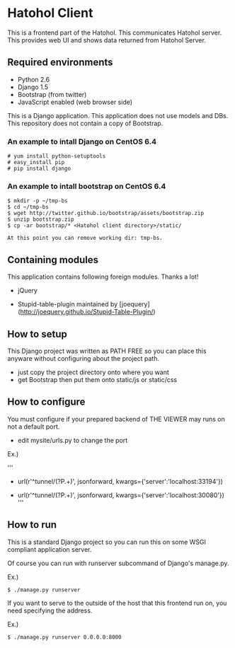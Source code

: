 Hatohol Client
==============

This is a frontend part of the Hatohol.
This communicates Hatohol server.
This provides web UI and shows data returned from Hatohol Server.


Required environments
----------------------------------------
- Python 2.6
- Django 1.5
- Bootstrap (from twitter)
- JavaScript enabled (web browser side)

This is a Django application.
This application does not use models and DBs.
This repository does not contain a copy of Bootstrap.

### An example to intall Django on CentOS 6.4

    # yum install python-setuptools
    # easy_install pip
    # pip install django

### An example to intall bootstrap on CentOS 6.4

    $ mkdir -p ~/tmp-bs
    $ cd ~/tmp-bs
    $ wget http://twitter.github.io/bootstrap/assets/bootstrap.zip
    $ unzip bootstrap.zip
    $ cp -ar bootstrap/* <Hatohol client directory>/static/

    At this point you can remove working dir: tmp-bs.

Containing modules
----------------------------------------
This application contains following foreign modules.
Thanks a lot!

- jQuery

- Stupid-table-plugin
maintained by [joequery]
(http://joequery.github.io/Stupid-Table-Plugin/)


How to setup
----------------------------------------
This Django project was written as PATH FREE so you can place this anyware without configuring about the project path.

- just copy the project directory onto where you want
- get Bootstrap then put them onto static/js or static/css


How to configure
----------------------------------------
You must configure if your prepared backend of THE VIEWER may runs on not a default port.

- edit mysite/urls.py to change the port

Ex.)

'''
-    url(r'^tunnel/(?P<path>.+)', jsonforward, kwargs={'server':'localhost:33194'})
+    url(r'^tunnel/(?P<path>.+)', jsonforward, kwargs={'server':'localhost:30080'})
'''

How to run
----------------------------------------
This is a standard Django project so you can run this on some WSGI compliant application server.

Of course you can run with runserver subcommand of Django's manage.py.

Ex.)

	$ ./manage.py runserver

If you want to serve to the outside of the host that this frontend run on, you need specifying the address.

Ex.)

	$ ./manage.py runserver 0.0.0.0:8000
